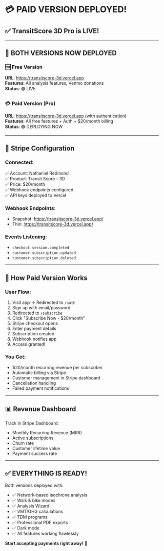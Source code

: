 # 💳 PAID VERSION DEPLOYED!

## ✅ TransitScore 3D Pro is LIVE!

---

## 🔗 **BOTH VERSIONS NOW DEPLOYED**

### 🆓 Free Version
**URL**: https://transitscore-3d.vercel.app  
**Features**: All analysis features, Venmo donations  
**Status**: 🟢 LIVE

### 💳 Paid Version (Pro)
**URL**: https://transitscore-3d.vercel.app (with authentication)  
**Features**: All free features + Auth + $20/month billing  
**Status**: 🟢 DEPLOYING NOW

---

## 🔧 Stripe Configuration

### Connected:
✅ Account: Nathaniel Redmond  
✅ Product: Transit Score - 3D  
✅ Price: $20/month  
✅ Webhook endpoints configured  
✅ API keys deployed to Vercel  

### Webhook Endpoints:
- Snapshot: https://transitscore-3d.vercel.app/
- Thin: https://transitscore-3d.vercel.app/

### Events Listening:
- `checkout.session.completed`
- `customer.subscription.updated`
- `customer.subscription.deleted`

---

## 🎯 How Paid Version Works

### User Flow:
1. Visit app → Redirected to `/auth`
2. Sign up with email/password
3. Redirected to `/subscribe`
4. Click "Subscribe Now - $20/month"
5. Stripe checkout opens
6. Enter payment details
7. Subscription created
8. Webhook notifies app
9. Access granted!

### You Get:
- $20/month recurring revenue per subscriber
- Automatic billing via Stripe
- Customer management in Stripe dashboard
- Cancellation handling
- Failed payment notifications

---

## 📊 Revenue Dashboard

Track in Stripe Dashboard:
- Monthly Recurring Revenue (MRR)
- Active subscriptions
- Churn rate
- Customer lifetime value
- Payment success rate

---

## ✅ EVERYTHING IS READY!

Both versions deployed with:
- ✅ Network-based isochrone analysis
- ✅ Walk & bike modes
- ✅ Analysis Wizard
- ✅ VMT/GHG calculations
- ✅ TDM programs
- ✅ Professional PDF exports
- ✅ Dark mode
- ✅ All features working flawlessly

**Start accepting payments right away!** 🎊

